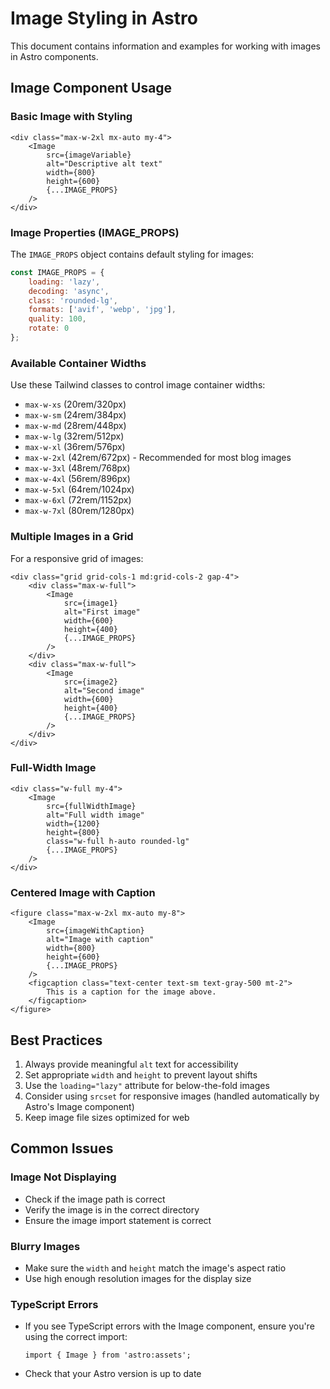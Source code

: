# Image Styling in Astro

This document contains information and examples for working with images in Astro components.

## Image Component Usage

### Basic Image with Styling

```astro
<div class="max-w-2xl mx-auto my-4">
    <Image 
        src={imageVariable} 
        alt="Descriptive alt text" 
        width={800}
        height={600}
        {...IMAGE_PROPS} 
    />
</div>
```

### Image Properties (IMAGE_PROPS)

The `IMAGE_PROPS` object contains default styling for images:

```javascript
const IMAGE_PROPS = {
    loading: 'lazy',
    decoding: 'async',
    class: 'rounded-lg',
    formats: ['avif', 'webp', 'jpg'],
    quality: 100,
    rotate: 0
};
```

### Available Container Widths

Use these Tailwind classes to control image container widths:

- `max-w-xs` (20rem/320px)
- `max-w-sm` (24rem/384px)
- `max-w-md` (28rem/448px)
- `max-w-lg` (32rem/512px)
- `max-w-xl` (36rem/576px)
- `max-w-2xl` (42rem/672px) - Recommended for most blog images
- `max-w-3xl` (48rem/768px)
- `max-w-4xl` (56rem/896px)
- `max-w-5xl` (64rem/1024px)
- `max-w-6xl` (72rem/1152px)
- `max-w-7xl` (80rem/1280px)

### Multiple Images in a Grid

For a responsive grid of images:

```astro
<div class="grid grid-cols-1 md:grid-cols-2 gap-4">
    <div class="max-w-full">
        <Image 
            src={image1} 
            alt="First image" 
            width={600}
            height={400}
            {...IMAGE_PROPS} 
        />
    </div>
    <div class="max-w-full">
        <Image 
            src={image2} 
            alt="Second image" 
            width={600}
            height={400}
            {...IMAGE_PROPS} 
        />
    </div>
</div>
```

### Full-Width Image

```astro
<div class="w-full my-4">
    <Image 
        src={fullWidthImage} 
        alt="Full width image" 
        width={1200}
        height={800}
        class="w-full h-auto rounded-lg"
        {...IMAGE_PROPS}
    />
</div>
```

### Centered Image with Caption

```astro
<figure class="max-w-2xl mx-auto my-8">
    <Image 
        src={imageWithCaption} 
        alt="Image with caption" 
        width={800}
        height={600}
        {...IMAGE_PROPS} 
    />
    <figcaption class="text-center text-sm text-gray-500 mt-2">
        This is a caption for the image above.
    </figcaption>
</figure>
```

## Best Practices

1. Always provide meaningful `alt` text for accessibility
2. Set appropriate `width` and `height` to prevent layout shifts
3. Use the `loading="lazy"` attribute for below-the-fold images
4. Consider using `srcset` for responsive images (handled automatically by Astro's Image component)
5. Keep image file sizes optimized for web

## Common Issues

### Image Not Displaying
- Check if the image path is correct
- Verify the image is in the correct directory
- Ensure the image import statement is correct

### Blurry Images
- Make sure the `width` and `height` match the image's aspect ratio
- Use high enough resolution images for the display size

### TypeScript Errors
- If you see TypeScript errors with the Image component, ensure you're using the correct import:
  ```astro
  import { Image } from 'astro:assets';
  ```
- Check that your Astro version is up to date
